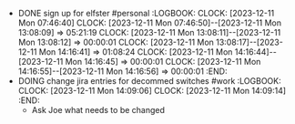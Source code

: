 - DONE sign up for elfster #personal
  :LOGBOOK:
  CLOCK: [2023-12-11 Mon 07:46:40]
  CLOCK: [2023-12-11 Mon 07:46:50]--[2023-12-11 Mon 13:08:09] =>  05:21:19
  CLOCK: [2023-12-11 Mon 13:08:11]--[2023-12-11 Mon 13:08:12] =>  00:00:01
  CLOCK: [2023-12-11 Mon 13:08:17]--[2023-12-11 Mon 14:16:41] =>  01:08:24
  CLOCK: [2023-12-11 Mon 14:16:44]--[2023-12-11 Mon 14:16:45] =>  00:00:01
  CLOCK: [2023-12-11 Mon 14:16:55]--[2023-12-11 Mon 14:16:56] =>  00:00:01
  :END:
- DOING change jira entries for decommed switches #work
  :LOGBOOK:
  CLOCK: [2023-12-11 Mon 14:09:06]
  CLOCK: [2023-12-11 Mon 14:09:14]
  :END:
	- Ask Joe what needs to be changed